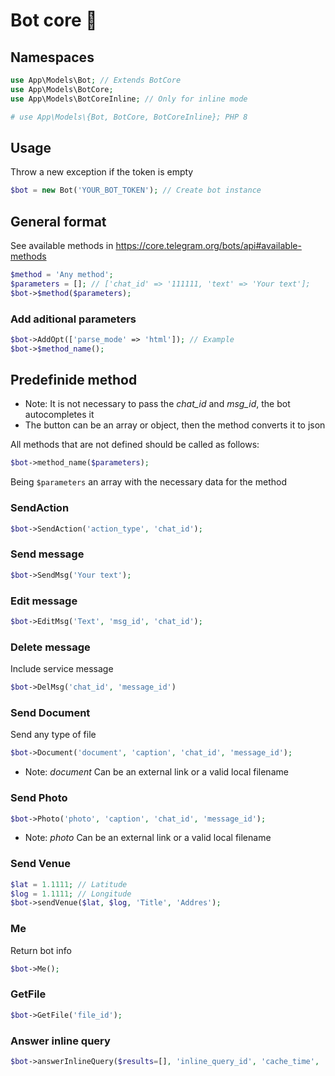 # Bot core 🤖

## Namespaces

```php
use App\Models\Bot; // Extends BotCore
use App\Models\BotCore;
use App\Models\BotCoreInline; // Only for inline mode

# use App\Models\{Bot, BotCore, BotCoreInline}; PHP 8
```

## Usage

Throw a new exception if the token is empty
```php
$bot = new Bot('YOUR_BOT_TOKEN'); // Create bot instance
```

## General format

See available methods in https://core.telegram.org/bots/api#available-methods

```php
$method = 'Any method';
$parameters = []; // ['chat_id' => '111111, 'text' => 'Your text'];
$bot->$method($parameters);
```

### Add aditional parameters

```php
$bot->AddOpt(['parse_mode' => 'html']); // Example
$bot->$method_name();
```

## Predefinide method

 - Note: It is not necessary to pass the *chat_id* and *msg_id*, the bot autocompletes it
 - The button can be an array or object, then the method converts it to json


All methods that are not defined should be called as follows:

```php
$bot->method_name($parameters);
```

Being `$parameters` an array with the necessary data for the method


### SendAction

```php
$bot->SendAction('action_type', 'chat_id');
```


### Send message

```php
$bot->SendMsg('Your text');
```

### Edit message

```php
$bot->EditMsg('Text', 'msg_id', 'chat_id');
```

### Delete message

Include service message

```php
$bot->DelMsg('chat_id', 'message_id')
```

### Send Document

Send any type of file

```php
$bot->Document('document', 'caption', 'chat_id', 'message_id');
```
   - Note: _document_ Can be an external link or a valid local filename

### Send Photo

```php
$bot->Photo('photo', 'caption', 'chat_id', 'message_id');
```

 - Note: _photo_ Can be an external link or a valid local filename

### Send Venue

```php
$lat = 1.1111; // Latitude
$log = 1.1111; // Longitude
$bot->sendVenue($lat, $log, 'Title', 'Addres');
```

### Me

Return bot info

```php
$bot->Me();
```

### GetFile

```php
$bot->GetFile('file_id');
```

### Answer inline query

```php
$bot->answerInlineQuery($results=[], 'inline_query_id', 'cache_time', 'is_personal');
```